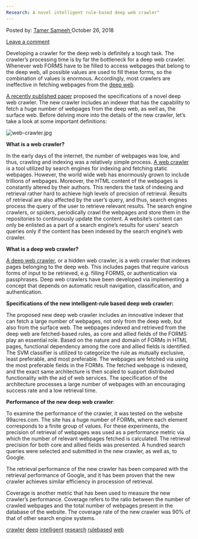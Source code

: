 ```yaml
---
Research: A novel intelligent rule-based deep web crawler"
---
```

<article class="post-listing post-27060 post type-post status-publish format-standard has-post-thumbnail hentry 
tag-crawler tag-deep tag-intelligent tag-research tag-rulebased tag-web">
<div class="post-inner">
<span>Posted by: <a href="https://www.deepdotweb.com/author/tamersameeh/" title="">Tamer Sameeh </a></span>
<span>October 26, 2018</span>

<span><a href="https://www.deepdotweb.com/2018/10/26/research-a-novel-intelligent-rule-based-deep-web-crawler/#respond">Leave a comment</a></span>


<p>Developing a crawler for the deep web is definitely a tough task. The crawler&#8217;s processing time is by far the bottleneck for a deep web crawler. Whenever web FORMS have to be filled to access webpages that belong to the deep web, all possible values are used to fill these forms, so the combination of values is enormous. Accordingly, most crawlers are ineffective in fetching webpages from the <a href="https://www.deepdotweb.com/2015/06/08/the-dark-web-deep-web-and-dark-net-terminology-hell/">deep web</a>.</p>
<p><a href="https://link.springer.com/chapter/10.1007/978-981-13-2559-5_1">A recently published paper</a> proposed the specifications of a novel deep web crawler. The new crawler includes an indexer that has the capability to fetch a huge number of webpages from the deep web, as well as, the surface web. Before delving more into the details of the new crawler, let&#8217;s take a look at some important definitions:</p>
<p><img class="wp-image-27065 aligncenter" src="/imgs/2018/10/web-crawler-jpg.jpeg" alt="web-crawler.jpg" srcset="/imgs/2018/10/web-crawler-jpg.jpeg 600w, /imgs/2018/10/web-crawler-jpg-150x150.jpeg 150w, /imgs/2018/10/web-crawler-jpg-300x300.jpeg 300w, /imgs/2018/10/web-crawler-jpg-55x55.jpeg 55w, /imgs/2018/10/web-crawler-jpg-50x50.jpeg 50w" sizes="(max-width: 600px) 100vw, 600px" /></p>
<p><strong>What is a web crawler?</strong></p>
<p>In the early days of the internet, the number of webpages was low, and thus, crawling and indexing was a relatively simple process. <a href="https://www.deepdotweb.com/2017/08/21/novel-hybrid-web-crawler-searching-surface-deep-web/">A web crawler</a> is a tool utilized by search engines for indexing and fetching static webpages. However, the world wide web has enormously grown to include trillions of webpages. Moreover, the HTML content of the webpages is constantly altered by their authors. This renders the task of indexing and retrieval rather hard to achieve high levels of precision of retrieval. Results of retrieval are also affected by the user&#8217;s query, and thus, search engines process the query of the user to retrieve relevant results. The search engine crawlers, or spiders, periodically crawl the webpages and store them in the repositories to continuously update the content. A website&#8217;s content can only be enlisted as a part of a search engine&#8217;s results for users&#8217; search queries only if the content has been indexed by the search engine&#8217;s web crawler.</p>
<p><strong>What is a deep web crawler?</strong></p>
<p><a href="https://www.deepdotweb.com/2017/02/01/new-concept-deep-web-crawlers/">A deep web crawler</a>, or a hidden web crawler, is a web crawler that indexes pages belonging to the deep web. This includes pages that require various forms of input to be retrieved, e.g. filling FORMS, or authentication via passphrases. Deep web crawlers have been developed via implementing a concept that depends on automatic result navigation, classification, and authentication.</p>
<p><strong>Specifications of the new intelligent-rule based deep web crawler:</strong></p>
<p>The proposed new deep web crawler includes an innovative indexer that can fetch a large number of webpages, not only from the deep web, but also from the surface web. The webpages indexed and retrieved from the deep web are fetched-based rules, as core and allied fields of the FORMS play an essential role. Based on the nature and domain of FORMs in HTML pages, functional dependency among the core and allied fields is identified. The SVM classifier is utilized to categorize the rule as mutually exclusive, least preferable, and most preferable. The webpages are fetched via using the most preferable fields in the FORMs. The fetched webpage is indexed, and the exact same architecture is then scaled to support distributed functionality with the aid of web services. The specification of the architecture processes a large number of webpages with an encouraging success rate and a low retrieval time.</p>
<p><strong>Performance of the new deep web crawler</strong>:</p>
<p>To examine the performance of the crawler, it was tested on the website 99acres.com. The site has a huge number of FORMs, where each element corresponds to a finite group of values. For these experiments, the precision of retrieval of webpages was used as a performance metric via which the number of relevant webpages fetched is calculated. The retrieval precision for both core and allied fields was presented. A hundred search queries were selected and submitted in the new crawler, as well as, to Google.</p>
<p>The retrieval performance of the new crawler has been compared with the retrieval performance of Google, and it has been proven that the new crawler achieves similar efficiency in procession of retrieval.</p>
<p>Coverage is another metric that has been used to measure the new crawler&#8217;s performance. Coverage refers to the ratio between the number of crawled webpages and the total number of webpages present in the database of the website. The coverage rate of the new crawler was 90% of that of other search engine systems.</p>
</div>
<a href="https://www.deepdotweb.com/tag/crawler/" rel="tag">crawler</a> <a href="https://www.deepdotweb.com/tag/deep/" rel="tag">deep</a> <a href="https://www.deepdotweb.com/tag/intelligent/" rel="tag">intelligent</a> <a href="https://www.deepdotweb.com/tag/research/" rel="tag">research</a> <a href="https://www.deepdotweb.com/tag/rulebased/" rel="tag">rulebased</a> <a href="https://www.deepdotweb.com/tag/web/" rel="tag">web</a></span> <span style="display:none" class="updated">2018-10-26<a href="https://www.deepdotweb.com/author/tamersameeh/" title="Posts by Tamer Sameeh" rel="author">Tamer Sameeh</a></strong></div>

